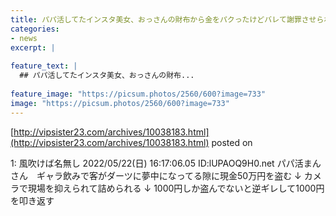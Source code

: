 ```yaml
---
title: パパ活してたインスタ美女、おっさんの財布から金をパクったけどバレて謝罪させられてしまう…
categories:
- news
excerpt: |
  
feature_text: |
  ## パパ活してたインスタ美女、おっさんの財布...
  
feature_image: "https://picsum.photos/2560/600?image=733"
image: "https://picsum.photos/2560/600?image=733"
---
```


[http://vipsister23.com/archives/10038183.html](http://vipsister23.com/archives/10038183.html)
posted on 

<!--more-->

1: 風吹けば名無し 2022/05/22(日) 16:17:06.05 ID:lUPAOQ9H0.net パパ活まんさん　ギャラ飲みで客がダーツに夢中になってる隙に現金50万円を盗む ↓ カメラで現場を抑えられて詰められる ↓ 1000円しか盗んでないと逆ギレして1000円を叩き返す
